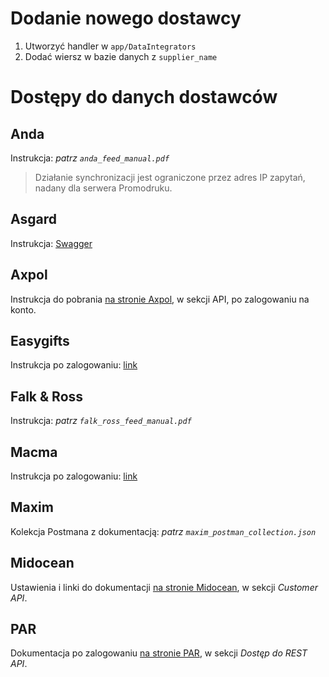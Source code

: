 # Dodanie nowego dostawcy

1. Utworzyć handler w `app/DataIntegrators`
2. Dodać wiersz w bazie danych z `supplier_name`

# Dostępy do danych dostawców

## Anda
Instrukcja: _patrz `anda_feed_manual.pdf`_
> Działanie synchronizacji jest ograniczone przez adres IP zapytań, nadany dla serwera Promodruku.

## Asgard
Instrukcja: [Swagger](https://developers.bluecollection.eu/)

## Axpol
Instrukcja do pobrania [na stronie Axpol](https://axpol.com.pl/pl/33-DO-POBRANIA.html), w sekcji API, po zalogowaniu na konto.

## Easygifts
Instrukcja po zalogowaniu: [link](https://webapi.easygifts.com.pl/)

## Falk & Ross
Instrukcja: _patrz `falk_ross_feed_manual.pdf`_

## Macma
Instrukcja po zalogowaniu: [link](https://webapi.macma.pl/)

## Maxim
Kolekcja Postmana z dokumentacją: _patrz `maxim_postman_collection.json`_

## Midocean
Ustawienia i linki do dokumentacji [na stronie Midocean](https://www.midocean.com/poland/us/pln/viewdata/761026417?JumpTarget=ViewCustomerAPI-View), w sekcji _Customer API_.

## PAR
Dokumentacja po zalogowaniu [na stronie PAR](https://www.par.com.pl/users/profile), w sekcji _Dostęp do REST API_.
